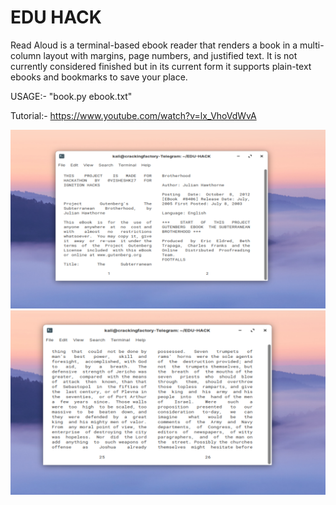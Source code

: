 # EDU HACK

Read Aloud is a terminal-based ebook reader that renders a book in a multi-column layout with margins, page numbers, and justified text. It is not currently considered finished but in its current form it supports plain-text ebooks and bookmarks to save your place.

USAGE:- "book.py ebook.txt"

Tutorial:- https://www.youtube.com/watch?v=lx_VhoVdWvA

![alt text](https://github.com/visheshk27/EDU-HACK/blob/main/1.PNG?raw=true)
![alt text](https://github.com/visheshk27/EDU-HACK/blob/main/3.PNG?raw=true)



